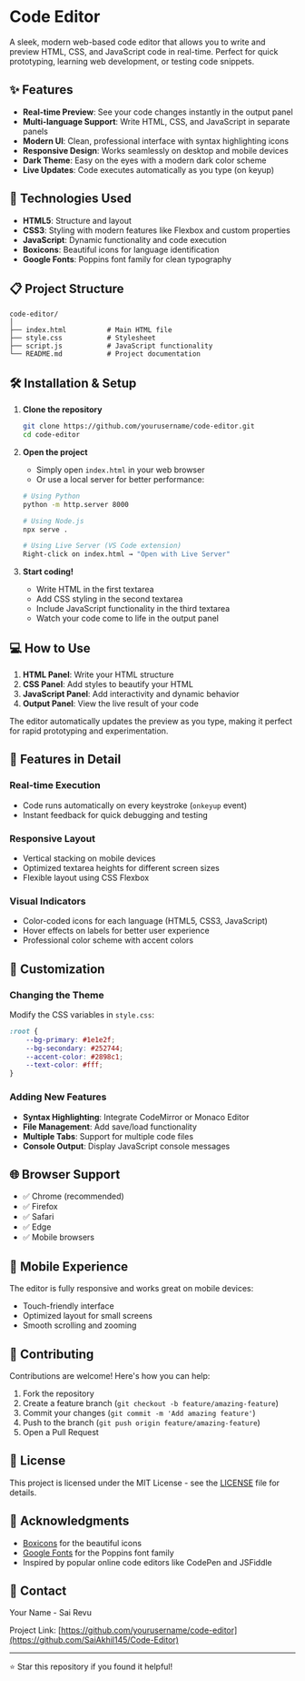 # Code Editor

A sleek, modern web-based code editor that allows you to write and preview HTML, CSS, and JavaScript code in real-time. Perfect for quick prototyping, learning web development, or testing code snippets.



## ✨ Features

- **Real-time Preview**: See your code changes instantly in the output panel
- **Multi-language Support**: Write HTML, CSS, and JavaScript in separate panels
- **Modern UI**: Clean, professional interface with syntax highlighting icons
- **Responsive Design**: Works seamlessly on desktop and mobile devices
- **Dark Theme**: Easy on the eyes with a modern dark color scheme
- **Live Updates**: Code executes automatically as you type (on keyup)

## 🚀 Technologies Used

- **HTML5**: Structure and layout
- **CSS3**: Styling with modern features like Flexbox and custom properties
- **JavaScript**: Dynamic functionality and code execution
- **Boxicons**: Beautiful icons for language identification
- **Google Fonts**: Poppins font family for clean typography

## 📋 Project Structure

```
code-editor/
│
├── index.html          # Main HTML file
├── style.css           # Stylesheet
├── script.js           # JavaScript functionality
└── README.md           # Project documentation
```

## 🛠️ Installation & Setup

1. **Clone the repository**
   ```bash
   git clone https://github.com/yourusername/code-editor.git
   cd code-editor
   ```

2. **Open the project**
   - Simply open `index.html` in your web browser
   - Or use a local server for better performance:
   ```bash
   # Using Python
   python -m http.server 8000
   
   # Using Node.js
   npx serve .
   
   # Using Live Server (VS Code extension)
   Right-click on index.html → "Open with Live Server"
   ```

3. **Start coding!**
   - Write HTML in the first textarea
   - Add CSS styling in the second textarea
   - Include JavaScript functionality in the third textarea
   - Watch your code come to life in the output panel

## 💻 How to Use

1. **HTML Panel**: Write your HTML structure
2. **CSS Panel**: Add styles to beautify your HTML
3. **JavaScript Panel**: Add interactivity and dynamic behavior
4. **Output Panel**: View the live result of your code

The editor automatically updates the preview as you type, making it perfect for rapid prototyping and experimentation.

## 🎨 Features in Detail

### Real-time Execution
- Code runs automatically on every keystroke (`onkeyup` event)
- Instant feedback for quick debugging and testing

### Responsive Layout
- Vertical stacking on mobile devices
- Optimized textarea heights for different screen sizes
- Flexible layout using CSS Flexbox

### Visual Indicators
- Color-coded icons for each language (HTML5, CSS3, JavaScript)
- Hover effects on labels for better user experience
- Professional color scheme with accent colors

## 🔧 Customization

### Changing the Theme
Modify the CSS variables in `style.css`:
```css
:root {
    --bg-primary: #1e1e2f;
    --bg-secondary: #252744;
    --accent-color: #2898c1;
    --text-color: #fff;
}
```

### Adding New Features
- **Syntax Highlighting**: Integrate CodeMirror or Monaco Editor
- **File Management**: Add save/load functionality
- **Multiple Tabs**: Support for multiple code files
- **Console Output**: Display JavaScript console messages

## 🌐 Browser Support

- ✅ Chrome (recommended)
- ✅ Firefox
- ✅ Safari
- ✅ Edge
- ✅ Mobile browsers

## 📱 Mobile Experience

The editor is fully responsive and works great on mobile devices:
- Touch-friendly interface
- Optimized layout for small screens
- Smooth scrolling and zooming

## 🤝 Contributing

Contributions are welcome! Here's how you can help:

1. Fork the repository
2. Create a feature branch (`git checkout -b feature/amazing-feature`)
3. Commit your changes (`git commit -m 'Add amazing feature'`)
4. Push to the branch (`git push origin feature/amazing-feature`)
5. Open a Pull Request

## 📝 License

This project is licensed under the MIT License - see the [LICENSE](LICENSE) file for details.

## 🙏 Acknowledgments

- [Boxicons](https://boxicons.com/) for the beautiful icons
- [Google Fonts](https://fonts.google.com/) for the Poppins font family
- Inspired by popular online code editors like CodePen and JSFiddle

## 📧 Contact

Your Name - Sai Revu

Project Link: [https://github.com/yourusername/code-editor](https://github.com/SaiAkhil145/Code-Editor)

---

⭐ Star this repository if you found it helpful!
